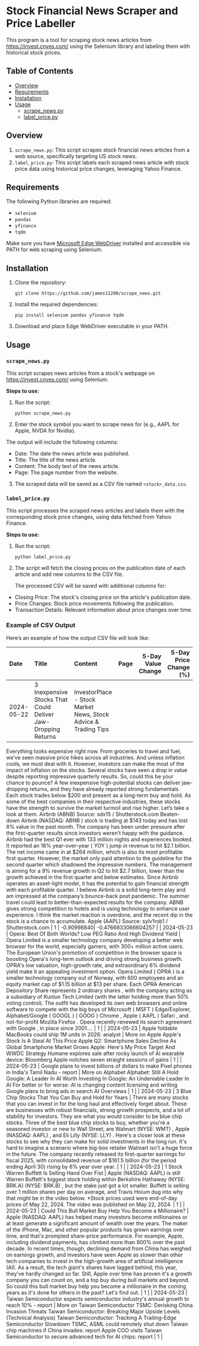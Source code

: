 
# Stock Financial News Scraper and Price Labeller

This program is a tool for scraping stock news articles from https://invest.cnyes.com/ using the Selenium library and labeling them with historical stock prices.

## Table of Contents

- [Overview](#overview)
- [Requirements](#requirements)
- [Installation](#installation)
- [Usage](#usage)
  - [scrape_news.py](#scrape_newspy)
  - [label_price.py](#label_pricepy)

## Overview

1. `scrape_news.py`: This script scrapes stock financial news articles from a web source, specifically targeting US stock news.
2. `label_price.py`: This script labels each scraped news article with stock price data using historical price changes, leveraging Yahoo Finance.

## Requirements

The following Python libraries are required:
- `selenium`
- `pandas`
- `yfinance`
- `tqdm`

Make sure you have [Microsoft Edge WebDriver](https://developer.microsoft.com/en-us/microsoft-edge/tools/webdriver/) installed and accessible via PATH for web scraping using Selenium.

## Installation

1. Clone the repository:
   ```
   git clone https://github.com/james11200/scrape_news.git
   ```

2. Install the required dependencies:
   ```
   pip install selenium pandas yfinance tqdm
   ```

3. Download and place Edge WebDriver executable in your PATH.

## Usage

### `scrape_news.py`

This script scrapes news articles from a stock's webpage on https://invest.cnyes.com/ using Selenium.

**Steps to use:**
1. Run the script:
   ```
   python scrape_news.py
   ```

2. Enter the stock symbol you want to scrape news for (e.g., AAPL for Apple, NVDA for Nvidia).

  The output will include the following columns:

  * Date: The date the news article was published.
  * Title: The title of the news article.
  * Content: The body text of the news article.
  * Page: The page number from the website.

3. The scraped data will be saved as a CSV file named `<stock>_data.csv`.


### `label_price.py`

This script processes the scraped news articles and labels them with the corresponding stock price changes, using data fetched from Yahoo Finance.


**Steps to use:**
1. Run the script:
   ```
   python label_price.py
   ```

2. The script will fetch the closing prices on the publication date of each article and add new columns to the CSV file.

   The processed CSV will be saved with additional columns for:

  * Closing Price: The stock's closing price on the article's publication date.
  * Price Changes: Stock price movements following the publication.
  * Transaction Details: Relevant information about price changes over time.

### Example of CSV Output

Here’s an example of how the output CSV file will look like:

| Date       | Title                                                                                          | Content                                                                                                                                                                                                                                                                                                                                                                                                                                                                                                                                                                                                                                                                                                                                                                                                                                                                                                                                                                                                                                                                                        |   Page | 5-Day Value Change | 5-Day Price Change (%)|
|:-----------|:-----------------------------------------------------------------------------------------------|:-----------------------------------------------------------------------------------------------------------------------------------------------------------------------------------------------------------------------------------------------------------------------------------------------------------------------------------------------------------------------------------------------------------------------------------------------------------------------------------------------------------------------------------------------------------------------------------------------------------------------------------------------------------------------------------------------------------------------------------------------------------------------------------------------------------------------------------------------------------------------------------------------------------------------------------------------------------------------------------------------------------------------------------------------------------------------------------------------|-------:|-----------:|-----------------------:|
| 2024-05-22 | 3 Inexpensive Stocks That Could Deliver Jaw-Dropping Returns                                     | InvestorPlace - Stock Market News, Stock Advice & Trading Tips
Everything looks expensive right now.
From groceries to travel and fuel, we’ve seen massive price hikes across all industries. And unless inflation cools, we must deal with it. However, investors can make the most of the impact of inflation on the stocks. Several stocks have seen a drop in value despite reporting impressive quarterly results.
So, could this be your chance to pounce? A few inexpensive high-potential stocks can deliver jaw-dropping returns, and they have already reported strong fundamentals.
Each stock trades below $200 and present as a long-term buy and hold. As some of the best companies in their respective industries, these stocks have the strength to survive the market turmoil and rise higher. Let’s take a look at them.
Airbnb (ABNB)
Source: sdx15 / Shutterstock.com
Beaten-down Airbnb (NASDAQ: ABNB ) stock is trading at $143 today and has lost 8% value in the past month. The company has been under pressure after the first-quarter results since investors weren’t happy with the guidance.
Airbnb had the best Q1 ever with 133 million nights and experiences booked. It reported an 18% year-over-year ( YOY ) jump in revenue to hit $2.1 billion. The net income came in at $264 million, which is also its most profitable first quarter.
However, the market only paid attention to the guideline for the second quarter which shadowed the impressive numbers. The management is aiming for a 9% revenue growth in Q2 to hit $2.7 billion, lower than the growth achieved in the first quarter and below estimates. Since Airbnb operates an asset-light model, it has the potential to gain financial strength with each profitable quarter.
I believe Airbnb is a solid long-term play and am impressed at the company’s bounce-back post pandemic. The summer travel could lead to better-than-expected results for the company.
ABNB gives strong competition to hotels and is using technology to enhance user experience. I think the market reaction is overdone, and the recent dip in the stock is a chance to accumulate.
Apple (AAPL)
Source: sylv1rob1 / Shutterstock.com                                       |      1 | -0.90998840|  -0.4766833066604257  |
| 2024-05-23 | Opera: Best Of Both Worlds? Low PEG Ratio And High Dividend Yield                              | Opera Limited is a smaller technology company developing a better web browser for the world, especially gamers, with 300+ million active users. The European Union's promotion of competition in the browser space is boosting Opera's long-term outlook and driving strong business growth. OPRA's low valuation, high-growth rate, and extraordinary 6% dividend yield make it an appealing investment option. Opera Limited ( OPRA ) is a smaller technology company out of Norway, with 600 employees and an equity market cap of $1.15 billion at $13 per share. Each OPRA American Depository Share represents 2 ordinary shares , with the company acting as a subsidiary of Kunlun Tech Limited (with the latter holding more than 50% voting control). The outfit has developed its own web browsers and online software to compete with the big boys of Microsoft ( MSFT ) Edge/Explorer, Alphabet/Google ( GOOGL ) ( GOOG ) Chrome , Apple ( AAPL ) Safari , and not-for-profit Mozilla Firefox . Opera recently renewed its search agreement with Google , in place since 2001.... |      1 |
| 2024-05-23 | Apple foldable MacBooks could ship 1M units in 2026: analyst                                   | More on Apple Apple's Stock Is A Steal At This Price Apple Q2: Smartphone Sales Decline As Global Smartphone Market Grows Apple: Here's My Price Target And WWDC Strategy Humane explores sale after rocky launch of AI wearable device: Bloomberg Apple notches seven straight sessions of gains                                                                                                                                                                                                                                                                                                                                                                                                                                                                                                                                                                                                                                                                                                                                                                                              |      1 |
| 2024-05-23 | Google plans to invest billions of dollars to make Pixel phones in India's Tamil Nadu - report | More on Alphabet Alphabet: Still A Hold Google: A Leader In AI Worth Investing In Google: An Undeniable Leader In AI For better or for worse: AI is changing content licensing and writing Google plans to bring ads in search AI Overviews                                                                                                                                                                                                                                                                                                                                                                                                                                                                                                                                                                                                                                                                                                                                                                                                                                                    |      1 |
| 2024-05-23 | 3 Blue Chip Stocks That You Can Buy and Hold for Years                                         | There are many stocks that you can invest in for the long haul and effectively forget about. These are businesses with robust financials, strong growth prospects, and a lot of stability for investors. They are what you would consider to be blue chip stocks. Three of the best blue chip stocks to buy, whether you're a seasoned investor or new to Wall Street, are Walmart (NYSE: WMT) , Apple (NASDAQ: AAPL) , and Eli Lilly (NYSE: LLY) . Here's a closer look at these stocks to see why they can make for solid investments in the long run. It's hard to imagine a scenario where big-box retailer Walmart isn't a huge force in the future. The company recently released its first-quarter earnings for fiscal 2025, with consolidated revenue of $161.5 billion (for the period ending April 30) rising by 6% year over year.                                                                                                                                                                                                                                                  |      1 |
| 2024-05-23 | 1 Stock Warren Buffett Is Selling Hand Over Fist                                               | Apple (NASDAQ: AAPL) is still Warren Buffett's biggest stock holding within Berkshire Hathaway (NYSE: BRK.A) (NYSE: BRK.B) , but the stake just got a lot smaller. Buffett is selling over 1 million shares per day on average, and Travis Hoium dug into why that might be in the video below. *Stock prices used were end-of-day prices of May 22, 2024. The video was published on May 22, 2024.                                                                                                                                                                                                                                                                                                                                                                                                                                                                                                                                                                                                                                                                                            |      1 |
| 2024-05-23 | Could This Bull Market Buy Help You Become a Millionaire?                                      | Apple (NASDAQ: AAPL) has helped many investors become millionaires or at least generate a significant amount of wealth over the years. The maker of the iPhone, Mac, and other popular products has grown earnings over time, and that's prompted share-price performance. For example, Apple, including dividend payments, has climbed more than 900% over the past decade. In recent times, though, declining demand from China has weighed on earnings growth, and investors have seen Apple as slower than other tech companies to invest in the high-growth area of artificial intelligence (AI). As a result, the tech giant's shares have lagged behind; this year, they've hardly changed so far. Still, Apple over time has proven it's a growth company you can count on, and a top buy during bull markets and beyond. So could this bull market buy help you become a millionaire in the coming years as it's done for others in the past? Let's find out.                                                                                                                         |      1 |
| 2024-05-23 | Taiwan Semiconductor expects semiconductor industry's annual growth to reach 10% - report      | More on Taiwan Semiconductor TSMC: Derisking China Invasion Threats Taiwan Semiconductor: Breaking Major Upside Levels (Technical Analysis) Taiwan Semiconductor: Tracking A Trailing-Edge Semiconductor Slowdown TSMC, ASML could remotely shut down Taiwan chip machines if China invades: report Apple COO visits Taiwan Semiconductor to secure advanced tech for AI chips: report                                                                                                                                                                                                                                                                                                                                                                                                                                                                                                                                                                                                                                                                                                         |      1 |

